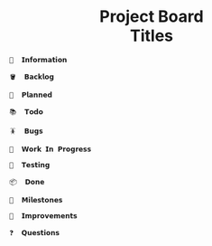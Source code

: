 
<div align = center>

# Project Board <br> Titles

</div>

```
📢  𝗜𝗻𝗳𝗼𝗿𝗺𝗮𝘁𝗶𝗼𝗻
```

```
🪣  𝗕𝗮𝗰𝗸𝗹𝗼𝗴
```

```
📑  𝗣𝗹𝗮𝗻𝗻𝗲𝗱
```

```
📚  𝗧𝗼𝗱𝗼
```

```
🪳  𝗕𝘂𝗴𝘀
```

```
🚧  𝗪𝗼𝗿𝗸 𝗜𝗻 𝗣𝗿𝗼𝗴𝗿𝗲𝘀𝘀
```

```
🧪  𝗧𝗲𝘀𝘁𝗶𝗻𝗴
```

```
📦  𝗗𝗼𝗻𝗲
```

```
📍  𝗠𝗶𝗹𝗲𝘀𝘁𝗼𝗻𝗲𝘀
```

```
🧽  𝗜𝗺𝗽𝗿𝗼𝘃𝗲𝗺𝗲𝗻𝘁𝘀
```

```
❓  𝗤𝘂𝗲𝘀𝘁𝗶𝗼𝗻𝘀
```

<br>

